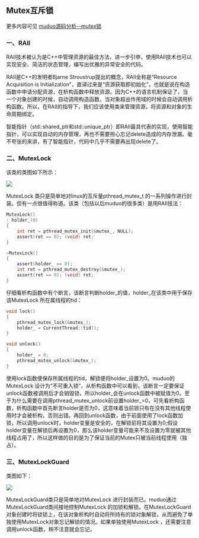 ## Mutex互斥锁

更多内容可见 [muduo源码分析--mutex锁](https://github.com/hujiese/Large-concurrent-serve/blob/master/09_muduo_Mutex/muduo_Mutex.md)

### 一、RAII
RAII技术被认为是C++中管理资源的最佳方法，进一步引申，使用RAII技术也可以实现安全、简洁的状态管理，编写出优雅的异常安全的代码。

RAII是C++的发明者Bjarne Stroustrup提出的概念，RAII全称是“Resource Acquisition is Initialization”，直译过来是“资源获取即初始化”，也就是说在构造函数中申请分配资源，在析构函数中释放资源。因为C++的语言机制保证了，当一个对象创建的时候，自动调用构造函数，当对象超出作用域的时候会自动调用析构函数。所以，在RAII的指导下，我们应该使用类来管理资源，将资源和对象的生命周期绑定。

智能指针（std::shared_ptr和std::unique_ptr）即RAII最具代表的实现，使用智能指针，可以实现自动的内存管理，再也不需要担心忘记delete造成的内存泄漏。毫不夸张的来讲，有了智能指针，代码中几乎不需要再出现delete了。

### 二、MutexLock 

该类的类图如下所示：

![](https://camo.githubusercontent.com/8ce447ee5a59f5f0a61867e158c0739f5859643e/68747470733a2f2f692e696d6775722e636f6d2f53415a636976492e706e67)

MutexLock 类只是简单地对linux的互斥量pthread_mutex_t 的一系列操作进行封装。但有一点很值得称道。该类（包括以后muduo的很多类）是用RAII技法：
```c
MutexLock()
: holder_(0)
{
    int ret = pthread_mutex_init(&mutex_, NULL);
    assert(ret == 0); (void) ret;
}

~MutexLock()
{
    assert(holder_ == 0);
    int ret = pthread_mutex_destroy(&mutex_);
    assert(ret == 0); (void) ret;
}
```

  仔细看析构函数中有个断言，该断言判断holder_的值，holder_在该类中用于保存该MutexLock 所在属线程的tid：
```c
void lock()
{
    pthread_mutex_lock(&mutex_);
    holder_ = CurrentThread::tid();
}

void unlock()
{
    holder_ = 0;
    pthread_mutex_unlock(&mutex_);
}
```
使用lock函数便保存所属线程的tid，解锁便将holder_设置为0。muduo的MutexLock 设计为“不可重入锁”，从析构函数中可以看到，该断言一定要保证unlock函数被调用后才会销毁锁，所以holder_会在unlock函数中被赋值为0。至于为什么需要在调用pthread_mutex_unlock前设置holder_=0，可先看析构函数，析构函数中首先断言holder是否为0，这意味着当前锁只有在没有其他线程使用时才会被析构，否则出错。再回到unlock函数，由于前面使用了lock函数加锁，所以调用unlock时，holder变量是安全的，在解锁前将其设置为0;假设holder变量在解锁后再设置为0，那么该holder变量可能来不及设置为零就被其他线程占用了，所以这样做的目的是为了保证当前的Mutex只被当前线程使用（独占）。

### 三、MutexLockGuard

类图如下：

![](https://camo.githubusercontent.com/0d116c92ac367914f3b8e2bd9e3bcedec54d37c2/68747470733a2f2f692e696d6775722e636f6d2f4c6956654d68302e706e67)

MutexLockGuard类只是简单地对MutexLock 进行封装而已。muduo通过MutexLockGuard类间接地控制MutexLock 的加锁和解锁。在MutexLockGuard对象创建时将锁锁上，在该对象析构时自动将所持有的锁对象解锁，从而避免了单独使用MutexLock对象忘记解锁的情况。如果单独使用MutexLock ，还需要注意调用unlock函数，稍不注意就会忘记。

